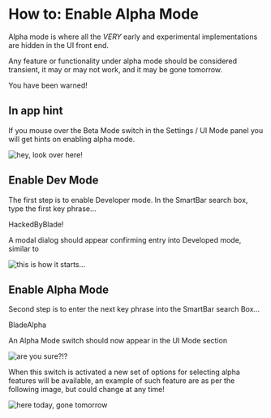 # How to: Enable Alpha Mode

Alpha mode is where all the *VERY* early and experimental implementations are hidden in the UI front end.

Any feature or functionality under alpha mode should be considered transient, it may or may not work, and it may be gone tomorrow.

You have been warned!

## In app hint

If you mouse over the Beta Mode switch in the Settings / UI Mode panel you will get hints on enabling alpha mode.

![hey, look over here!](/_static/howto/alpha/alpha1.png)

## Enable Dev Mode

The first step is to enable Developer mode. In the SmartBar search box, type the first key phrase...

HackedByBlade!

A modal dialog should appear confirming entry into Developed mode, similar to

![this is how it starts...](/_static/howto/alpha/alpha2.png)

## Enable Alpha Mode

Second step is to enter the next key phrase into the SmartBar search Box...

BladeAlpha

An Alpha Mode switch should now appear in the UI Mode section

![are you sure?!?](/_static/howto/alpha/alpha3.png)

When this switch is activated a new set of options for selecting alpha features will be available, an example of such feature are as per the following image, but could change at any time!

![here today, gone tomorrow](/_static/howto/alpha/alpha4.png)

